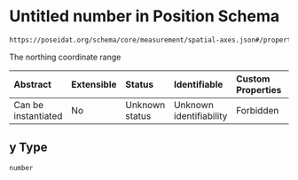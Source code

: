 # Untitled number in Position Schema

```txt
https://poseidat.org/schema/core/measurement/spatial-axes.json#/properties/y
```

The northing coordinate range

| Abstract            | Extensible | Status         | Identifiable            | Custom Properties | Additional Properties | Access Restrictions | Defined In                                                                              |
| :------------------ | :--------- | :------------- | :---------------------- | :---------------- | :-------------------- | :------------------ | :-------------------------------------------------------------------------------------- |
| Can be instantiated | No         | Unknown status | Unknown identifiability | Forbidden         | Allowed               | none                | [spatial-axes.json*](schemas/core/measurement/spatial-axes.json "open original schema") |

## y Type

`number`
